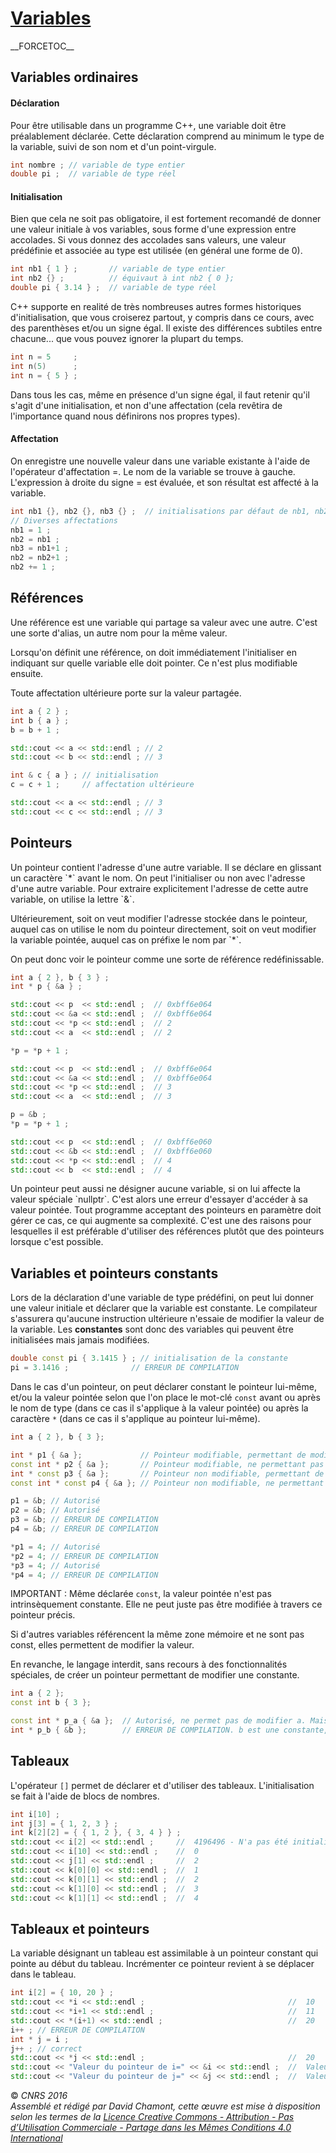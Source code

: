 # [Variables](TheorieClassique "wikilink")

\_\_FORCETOC\_\_

## Variables ordinaires

#### Déclaration

Pour être utilisable dans un programme C++, une variable doit être préalablement déclarée. Cette déclaration comprend au minimum le type de la variable, suivi de son nom et d'un point-virgule.

``` cpp
int nombre ; // variable de type entier
double pi ;  // variable de type réel
```

#### Initialisation

Bien que cela ne soit pas obligatoire, il est fortement recomandé de donner une valeur initiale à vos variables, sous forme d'une expression entre accolades. Si vous donnez des accolades sans valeurs, une valeur prédéfinie et associée au type est utilisée (en général une forme de 0).

``` cpp
int nb1 { 1 } ;       // variable de type entier
int nb2 {} ;          // équivaut à int nb2 { 0 };
double pi { 3.14 } ;  // variable de type réel
```

C++ supporte en realité de très nombreuses autres formes historiques d'initialisation, que vous croiserez partout, y compris dans ce cours, avec des parenthèses et/ou un signe égal. Il existe des différences subtiles entre chacune... que vous pouvez ignorer la plupart du temps.

``` cpp
int n = 5     ;
int n(5)      ;
int n = { 5 } ;
```

Dans tous les cas, même en présence d'un signe égal, il faut retenir qu'il s'agit d'une initialisation, et non d'une affectation (cela revêtira de l'importance quand nous définirons nos propres types).

#### Affectation

On enregistre une nouvelle valeur dans une variable existante à l'aide de l'opérateur d'affectation =. Le nom de la variable se trouve à gauche. L'expression à droite du signe = est évaluée, et son résultat est affecté à la variable.

``` cpp
int nb1 {}, nb2 {}, nb3 {} ;  // initialisations par défaut de nb1, nb2 et nb3
// Diverses affectations
nb1 = 1 ;
nb2 = nb1 ;
nb3 = nb1+1 ;
nb2 = nb2+1 ;
nb2 += 1 ;
```

## Références

Une référence est une variable qui partage sa valeur avec une autre. C'est une sorte d'alias, un autre nom pour la même valeur.

Lorsqu'on définit une référence, on doit immédiatement l'initialiser en indiquant sur quelle variable elle doit pointer. Ce n'est plus modifiable ensuite.

Toute affectation ultérieure porte sur la valeur partagée.

``` cpp
int a { 2 } ;
int b { a } ;
b = b + 1 ;

std::cout << a << std::endl ; // 2
std::cout << b << std::endl ; // 3

int & c { a } ; // initialisation
c = c + 1 ;     // affectation ultérieure

std::cout << a << std::endl ; // 3
std::cout << c << std::endl ; // 3
```

## Pointeurs

Un pointeur contient l'adresse d'une autre variable. Il se déclare en glissant un caractère \`\*\` avant le nom. On peut l'initialiser ou non avec l'adresse d'une autre variable. Pour extraire explicitement l'adresse de cette autre variable, on utilise la lettre \`&\`.

Ultérieurement, soit on veut modifier l'adresse stockée dans le pointeur, auquel cas on utilise le nom du pointeur directement, soit on veut modifier la variable pointée, auquel cas on préfixe le nom par \`\*\`.

On peut donc voir le pointeur comme une sorte de référence redéfinissable.

``` cpp
int a { 2 }, b { 3 } ;
int * p { &a } ;

std::cout << p  << std::endl ;  // 0xbff6e064
std::cout << &a << std::endl ;  // 0xbff6e064
std::cout << *p << std::endl ;  // 2
std::cout << a  << std::endl ;  // 2

*p = *p + 1 ;

std::cout << p  << std::endl ;  // 0xbff6e064
std::cout << &a << std::endl ;  // 0xbff6e064
std::cout << *p << std::endl ;  // 3
std::cout << a  << std::endl ;  // 3

p = &b ;
*p = *p + 1 ;

std::cout << p  << std::endl ;  // 0xbff6e060
std::cout << &b << std::endl ;  // 0xbff6e060
std::cout << *p << std::endl ;  // 4
std::cout << b  << std::endl ;  // 4
```

Un pointeur peut aussi ne désigner aucune variable, si on lui affecte la valeur spéciale \`nullptr\`. C'est alors une erreur d'essayer d'accéder à sa valeur pointée. Tout programme acceptant des pointeurs en paramètre doit gérer ce cas, ce qui augmente sa complexité. C'est une des raisons pour lesquelles il est préférable d'utiliser des références plutôt que des pointeurs lorsque c'est possible.

## Variables et pointeurs constants

Lors de la déclaration d'une variable de type prédéfini, on peut lui donner une valeur initiale et déclarer que la variable est constante. Le compilateur s'assurera qu'aucune instruction ultérieure n'essaie de modifier la valeur de la variable. Les **constantes** sont donc des variables qui peuvent être initialisées mais jamais modifiées.

``` cpp
double const pi { 3.1415 } ; // initialisation de la constante 
pi = 3.1416 ;              // ERREUR DE COMPILATION
```

Dans le cas d'un pointeur, on peut déclarer constant le pointeur lui-même, et/ou la valeur pointée selon que l'on place le mot-clé `const` avant ou après le nom de type (dans ce cas il s'applique à la valeur pointée) ou après la caractère `*` (dans ce cas il s'applique au pointeur lui-même).

``` cpp
int a { 2 }, b { 3 };

int * p1 { &a };             // Pointeur modifiable, permettant de modifier la valeur pointée
const int * p2 { &a };       // Pointeur modifiable, ne permettant pas de modifier la valeur pointée
int * const p3 { &a };       // Pointeur non modifiable, permettant de modifier la valeur pointée
const int * const p4 { &a }; // Pointeur non modifiable, ne permettant pas de modifier la valeur pointée

p1 = &b; // Autorisé
p2 = &b; // Autorisé
p3 = &b; // ERREUR DE COMPILATION
p4 = &b; // ERREUR DE COMPILATION

*p1 = 4; // Autorisé
*p2 = 4; // ERREUR DE COMPILATION
*p3 = 4; // Autorisé
*p4 = 4; // ERREUR DE COMPILATION
```

IMPORTANT : Même déclarée `const`, la valeur pointée n'est pas intrinsèquement constante. Elle ne peut juste pas être modifiée à travers ce pointeur précis.

Si d'autres variables référencent la même zone mémoire et ne sont pas const, elles permettent de modifier la valeur.

En revanche, le langage interdit, sans recours à des fonctionnalités spéciales, de créer un pointeur permettant de modifier une constante.

``` cpp
int a { 2 };
const int b { 3 };

const int * p_a { &a };  // Autorisé, ne permet pas de modifier a. Mais a reste modifiable par d'autres moyens.
int * p_b { &b };        // ERREUR DE COMPILATION. b est une constante, on ne peut pas déclarer un pointeur permettant de la modifier.
```

## Tableaux

L'opérateur `[]` permet de déclarer et d'utiliser des tableaux. L'initialisation se fait à l'aide de blocs de nombres.

``` cpp
int i[10] ;
int j[3] = { 1, 2, 3 } ;
int k[2][2] = { { 1, 2 }, { 3, 4 } } ;
std::cout << i[2] << std::endl ;     //  4196496 - N'a pas été initialisé !
std::cout << i[10] << std::endl ;    //  0
std::cout << j[1] << std::endl ;     //  2
std::cout << k[0][0] << std::endl ;  //  1
std::cout << k[0][1] << std::endl ;  //  2
std::cout << k[1][0] << std::endl ;  //  3
std::cout << k[1][1] << std::endl ;  //  4
```

## Tableaux et pointeurs

La variable désignant un tableau est assimilable à un pointeur constant qui pointe au début du tableau. Incrémenter ce pointeur revient à se déplacer dans le tableau.

``` cpp
int i[2] = { 10, 20 } ;
std::cout << *i << std::endl ;                                //  10
std::cout << *i+1 << std::endl ;                              //  11
std::cout << *(i+1) << std::endl ;                            //  20
i++ ; // ERREUR DE COMPILATION
int * j = i ;
j++ ; // correct
std::cout << *j << std::endl ;                                //  20
std::cout << "Valeur du pointeur de i=" << &i << std::endl ;  //  Valeur du pointeur de i=0x7fffbc0e5e60
std::cout << "Valeur du pointeur de j=" << &j << std::endl ;  //  Valeur du pointeur de j=0x7fffbc0e5e68
```

  
  
© *CNRS 2016*  
*Assemblé et rédigé par David Chamont, cette œuvre est mise à disposition selon les termes de la [Licence Creative Commons - Attribution - Pas d’Utilisation Commerciale - Partage dans les Mêmes Conditions 4.0 International](http://creativecommons.org/licenses/by-nc-sa/4.0/)*
